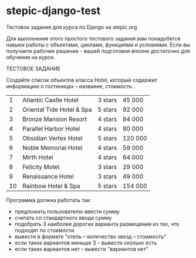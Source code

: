 # stepic-django-test
Тестовое задание для курса по Django на stepic.org

Для выполнения этого простого тестового задания вам понадобятся навыки работы с объектами, циклами, функциями и условиями. Если вы получаете рабочее решение - вашей подготовки вполне достаточно для обучения на курсе.

ТЕСТОВОЕ ЗАДАНИЕ

Создайте список объектов класса Hotel, который содержит информацию о гостиницах – название, стоимость .
<table>
  <tr>
    <td>1</td>
    <td>Atlantic Castle Hotel</td>
    <td>3 stars</td>
    <td>45 000</td>
  <tr>
  <tr>
    <td>2</td>
    <td>Oriental Tide Hotel & Spa</td>
    <td>5 stars</td>
    <td>92 000</td>
  <tr>
  <tr>
    <td>3</td>
    <td>Bronze Mansion Resort</td>
    <td>4 stars</td>
    <td>84 000</td>
  <tr>
  <tr>
    <td>4</td>
    <td>Parallel Harbor Hotel</td>
    <td>4 stars</td>
    <td>80 000</td>
  <tr>
  <tr>
    <td>5</td>
    <td>Obsidian Vertex Hotel</td>
    <td>5 stars</td>
    <td>120 000</td>
  <tr>
  <tr>
    <td>6</td>
    <td>Noble Memorial Hotel</td>
    <td>4 stars</td>
    <td>59 000</td>
  <tr>
  <tr>
    <td>7</td>
    <td>Mirth Hotel</td>
    <td>4 stars</td>
    <td>64 000</td>
  <tr>
  <tr>
    <td>8</td>
    <td>Felicity Motel </td>
    <td>3 stars</td>
    <td>29 000</td>
  <tr>
  <tr>
    <td>9</td>
    <td>Renaissance Hotel</td>
    <td>3 stars</td>
    <td>49 000</td>
  <tr>
  <tr>
    <td>10</td>
    <td>Rainbow Hotel & Spa</td>
    <td>5 stars</td>
    <td>154 000</td>
  <tr>
</table>

Программа должна работать так:

<ul>
  <li>предложить пользователю ввести сумму</li>
  <li>считать со стандартного ввода сумму</li>
  <li>подобрать 3 наиболее дорогих варианта размещения из тех, что подходят по стоимости</li>
  <li>вывести в формате "отель – количество звезд – стоимость"</li>
  <li>если таких вариантов меньше 3 – вывести сколько есть</li>
  <li>если таких вариантов нет – вывести "вариантов нет"</li>
</ul>
